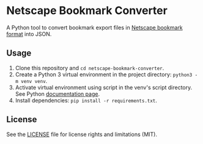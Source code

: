 # Netscape Bookmark Converter

A Python tool to convert bookmark export files in [Netscape bookmark
format](https://msdn.microsoft.com/en-us/library/aa753582.aspx) into JSON.

## Usage

1. Clone this repository and `cd netscape-bookmark-converter`.
2. Create a Python 3 virtual environment in the project directory: `python3 -m
venv venv`.
3. Activate virtual environment using script in the venv's script directory.
See Python [documentation page](https://docs.python.org/3/library/venv.html).
4. Install dependencies: `pip install -r requirements.txt`.

## License

See the [LICENSE](LICENSE) file for license rights and limitations (MIT).
